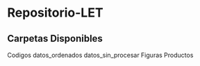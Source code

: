 # Repositorio-LET

## Carpetas Disponibles

Codigos
datos_ordenados
datos_sin_procesar
Figuras
Productos 


